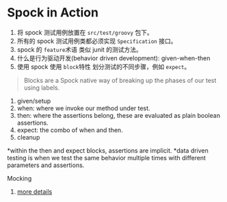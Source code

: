 # Spock in Action

1. 将 spock 测试用例放置在 `src/test/groovy` 包下。
2. 所有的 spock 测试用例类都必须实现 `Specification` 接口。
3. spock 的 `feature`术语 类似 junit 的测试方法。
4. 什么是行为驱动开发(behavior driven development): given-when-then
5. 使用 spock 使用 `block`特性 划分测试的不同步骤，例如 `expect`。

> Blocks are a Spock native way of breaking up
> the phases of our test using labels.

1. given/setup
2. when: where we invoke our method under test.
3. then: where the assertions belong, these are evaluated as plain boolean assertions.
4. expect: the combo of when and then.
5. cleanup

*within the then and expect blocks, assertions are implicit.
*data driven testing is when we test the same behavior multiple times with different parameters and assertions.

Mocking 
1. [more details](https://www.baeldung.com/mockito-vs-easymock-vs-jmockit)
